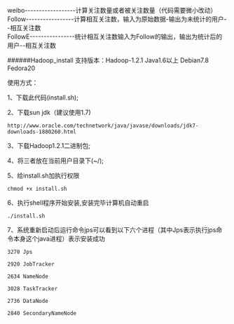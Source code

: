 weibo------------------计算关注数量或者被关注数量（代码需要微小改动）<br/>
Follow-----------------计算相互关注数，输入为原始数据-输出为未统计的用户--相互关注数<br/>
FollowE----------------统计相互关注数输入为Follow的输出，输出为统计后的用户--相互关注数<br/>

######Hadoop_install
支持版本：Hadoop-1.2.1 Java1.6以上 Debian7.8 Fedora20

使用方式：

1、下载此代码(install.sh);

2、下载sun jdk（建议使用1.7)

    http://www.oracle.com/technetwork/java/javase/downloads/jdk7-downloads-1880260.html

3、下载Hadoop1.2.1二进制包;

4、将三者放在当前用户目录下(~/);

5、给install.sh加执行权限

    chmod +x install.sh

6、执行shell程序开始安装,安装完毕计算机自动重启

    ./install.sh

7、系统重新启动后运行命令jps可以看到以下六个进程（其中Jps表示执行jps命令本身这个java进程）表示安装成功

    3270 Jps

    2920 JobTracker

    2634 NameNode

    3028 TaskTracker

    2736 DataNode

    2840 SecondaryNameNode
